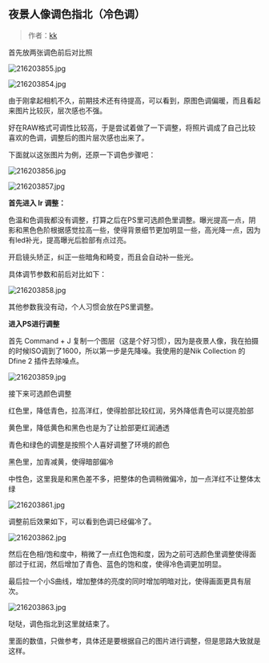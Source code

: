 ## 夜景人像调色指北（冷色调）

> 作者：[kk](https://kangkai.tuchong.com/)

首先放两张调色前后对比照

![216203855.jpg](https://photo.tuchong.com/2856433/l/216203855.jpg)

![216203854.jpg](https://photo.tuchong.com/2856433/l/216203854.jpg)

由于刚拿起相机不久，前期技术还有待提高，可以看到，原图色调偏暖，而且看起来图片比较灰，层次感也不强。

好在RAW格式可调性比较高，于是尝试着做了一下调整，将照片调成了自己比较喜欢的色调，调整后的图片层次感也出来了。

下面就以这张图片为例，还原一下调色步骤吧：

![216203856.jpg](https://photo.tuchong.com/2856433/l/216203856.jpg)

![216203857.jpg](https://photo.tuchong.com/2856433/l/216203857.jpg)

**首先进入 lr 调整：**

色温和色调我都没有调整，打算之后在PS里可选颜色里调整。曝光提高一点，阴影和黑色色阶根据感觉拉高一些，使得背景细节更加明显一些，高光降一点，因为有led补光，提高曝光后脸部有点过亮。

开启镜头矫正，纠正一些暗角和畸变，而且会自动补一些光。

具体调节参数和前后对比如下：

![216203858.jpg](https://photo.tuchong.com/2856433/l/216203858.jpg)

其他参数我没有动，个人习惯会放在PS里调整。

**进入PS进行调整**

首先 Command + J 复制一个图层（这是个好习惯），因为是夜景人像，我在拍摄的时候ISO调到了1600，所以第一步是先降噪。我使用的是Nik Collection 的 Dfine 2 插件去除噪点。

![216203859.jpg](https://photo.tuchong.com/2856433/l/216203859.jpg)

接下来可选颜色调整

红色里，降低青色，拉高洋红，使得脸部比较红润，另外降低青色可以提亮脸部

黄色里，降低黄色和黑色也是为了让脸部更红润通透

青色和绿色的调整是按照个人喜好调整了环境的颜色

黑色里，加青减黄，使得暗部偏冷

中性色，这里我是和黑色差不多，把整体的色调稍微偏冷，加一点洋红不让整体太绿

![216203861.jpg](https://photo.tuchong.com/2856433/l/216203861.jpg)

调整前后效果如下，可以看到色调已经偏冷了。

![216203862.jpg](https://photo.tuchong.com/2856433/l/216203862.jpg)

然后在色相/饱和度中，稍微了一点红色饱和度，因为之前可选颜色里调整使得面部过于红润，然后增加了青色、蓝色的饱和度，使得冷色调更加明显。

最后拉一个小S曲线，增加整体的亮度的同时增加明暗对比，使得画面更具有层次。

![216203863.jpg](https://photo.tuchong.com/2856433/l/216203863.jpg)

哒哒，调色指北到这里就结束了。

里面的数值，只做参考，具体还是要根据自己的图片进行调整，但是思路大致就是这样。